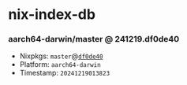 # nix-index-db
### aarch64-darwin/master @ 241219.df0de40
- Nixpkgs: `master`@[`df0de40`](https://github.com/NixOS/nixpkgs/commit/df0de40c260a1dc929401fce65c729dfc06475cb)
- Platform: `aarch64-darwin`
- Timestamp: `20241219013823`
